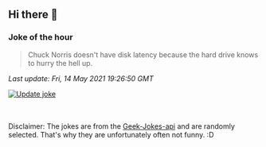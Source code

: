 ## Hi there 👋

### Joke of the hour
<!-- joke -->
>Chuck Norris doesn't have disk latency because the hard drive knows to hurry the hell up.
<!-- /joke -->

*Last update: Fri, 14 May 2021 19:26:50 GMT*

[![Update joke](https://github.com/nclskfm/nclskfm/actions/workflows/joke.yml/badge.svg)](https://github.com/nclskfm/nclskfm/actions/workflows/joke.yml)

<br><br>
Disclaimer: The jokes are from the [Geek-Jokes-api](https://github.com/sameerkumar18/geek-joke-api) and are randomly selected. That's why they are unfortunately often not funny. :D
